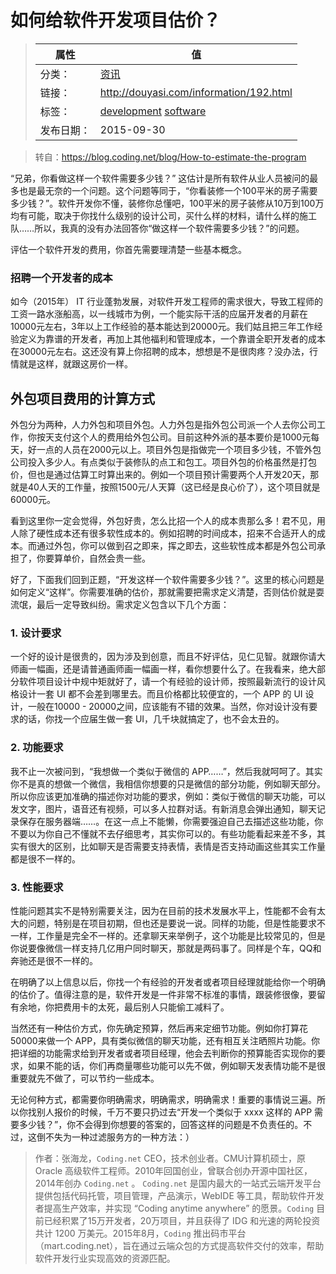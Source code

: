 # 如何给软件开发项目估价？

>|  属性  |  值  |
>| ----- | ----- |
>| 分类： | [资讯](http://douyasi.com/category/information/) |
>| 链接： | http://douyasi.com/information/192.html |
>| 标签： | [development](http://douyasi.com/tag/development) [software](http://douyasi.com/tag/software)  |
>| 发布日期： | 2015-09-30 |

>    转自：https://blog.coding.net/blog/How-to-estimate-the-program

“兄弟，你看做这样一个软件需要多少钱？” 这估计是所有软件从业人员被问的最多也是最无奈的一个问题。这个问题等同于，“你看装修一个100平米的房子需要多少钱？”。软件开发你不懂，装修你总懂吧，100平米的房子装修从10万到100万均有可能，取决于你找什么级别的设计公司，买什么样的材料，请什么样的施工队……所以，我真的没有办法回答你“做这样一个软件需要多少钱？”的问题。

评估一个软件开发的费用，你首先需要理清楚一些基本概念。

### 招聘一个开发者的成本
如今（2015年） IT 行业蓬勃发展，对软件开发工程师的需求很大，导致工程师的工资一路水涨船高，以一线城市为例，一个能实际干活的应届开发者的月薪在10000元左右，3年以上工作经验的基本能达到20000元。我们姑且把三年工作经验定义为靠谱的开发者，再加上其他福利和管理成本，一个靠谱全职开发者的成本在30000元左右。这还没有算上你招聘的成本，想想是不是很肉疼？没办法，行情就是这样，就跟这房价一样。



## 外包项目费用的计算方式

外包分为两种，人力外包和项目外包。人力外包是指外包公司派一个人去你公司工作，你按天支付这个人的费用给外包公司。目前这种外派的基本要价是1000元每天，好一点的人员在2000元以上。项目外包是指做完一个项目多少钱，不管外包公司投入多少人。有点类似于装修队的点工和包工。项目外包的价格虽然是打包价，但也是通过估算工时算出来的。例如一个项目预计需要两个人开发20天，那就是40人天的工作量，按照1500元/人天算（这已经是良心价了），这个项目就是60000元。

看到这里你一定会觉得，外包好贵，怎么比招一个人的成本贵那么多！君不见，用人除了硬性成本还有很多软性成本的。例如招聘的时间成本，招来不合适开人的成本。而通过外包，你可以做到召之即来，挥之即去，这些软性成本都是外包公司承担了，你要算单价，自然会贵一些。

好了，下面我们回到正题，“开发这样一个软件需要多少钱？”。这里的核心问题是如何定义“这样”。你需要准确的估价，那就需要把需求定义清楚，否则估价就是耍流氓，最后一定导致纠纷。需求定义包含以下几个方面：

### 1. 设计要求

一个好的设计是很贵的，因为涉及到创意，而且不好评估，见仁见智。就跟你请大师画一幅画，还是请普通画师画一幅画一样，看你想要什么了。在我看来，绝大部分软件项目设计中规中矩就好了，请一个有经验的设计师，按照最新流行的设计风格设计一套 UI 都不会差到哪里去。而且价格都比较便宜的，一个 APP 的 UI 设计，一般在10000 - 20000之间，应该能有不错的效果。当然，你对设计没有要求的话，你找一个应届生做一套 UI，几千块就搞定了，也不会太丑的。

### 2. 功能要求

我不止一次被问到，“我想做一个类似于微信的 APP……”，然后我就呵呵了。其实你不是真的想做一个微信，我相信你想要的只是微信的部分功能，例如聊天部分。所以你应该更加准确的描述你对功能的要求，例如：类似于微信的聊天功能，可以发文字，图片，语音还有视频，可以多人拉群对话。有新消息会弹出通知，聊天记录保存在服务器端……。在这一点上不能懒，你需要强迫自己去描述这些功能，你不要以为你自己不懂就不去仔细思考，其实你可以的。有些功能看起来差不多，其实有很大的区别，比如聊天是否需要支持表情，表情是否支持动画这些其实工作量都是很不一样的。

### 3. 性能要求

性能问题其实不是特别需要关注，因为在目前的技术发展水平上，性能都不会有太大的问题，特别是在项目初期，但也还是要说一说。同样的功能，但是性能要求不一样，工作量是完全不一样的。还拿聊天来举例子，这个功能是比较常见的，但是你说要像微信一样支持几亿用户同时聊天，那就是两码事了。同样是个车，QQ和奔驰还是很不一样的。

在明确了以上信息以后，你找一个有经验的开发者或者项目经理就能给你一个明确的估价了。值得注意的是，软件开发是一件非常不标准的事情，跟装修很像，要留有余地，你把费用卡的太死，最后别人只能偷工减料了。

当然还有一种估价方式，你先确定预算，然后再来定细节功能。例如你打算花50000来做一个 APP，具有类似微信的聊天功能，还有相互关注晒照片功能。你把详细的功能需求给到开发者或者项目经理，他会去判断你的预算能否实现你的要求，如果不能的话，你们再商量哪些功能可以先不做，例如聊天发表情功能不是很重要就先不做了，可以节约一些成本。

无论何种方式，都需要你明确需求，明确需求，明确需求！重要的事情说三遍。所以你找别人报价的时候，千万不要只扔过去“开发一个类似于 xxxx 这样的 APP 需要多少钱？”，你不会得到你想要的答案的，回答这样的问题是不负责任的。不过，这倒不失为一种过滤服务方的一种方法：）

>    作者：张海龙，`Coding.net` CEO，技术创业者。CMU计算机硕士，原 Oracle 高级软件工程师。2010年回国创业，曾联合创办开源中国社区，2014年创办 `Coding.net` 。
>    `Coding.net` 是国内最大的一站式云端开发平台提供包括代码托管，项目管理，产品演示，WebIDE 等工具，帮助软件开发者提高生产效率，并实现 “Coding anytime anywhere” 的愿景。`Coding` 目前已经积累了15万开发者，20万项目，并且获得了 IDG 和光速的两轮投资共计 1200 万美元。2015年8月，`Coding` 推出码市平台（mart.coding.net），旨在通过云端众包的方式提高软件交付的效率，帮助软件开发行业实现高效的资源匹配。